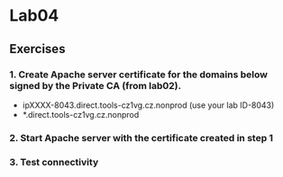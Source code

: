 # Lab04

## Exercises

### 1. Create Apache server certificate for the domains below signed by the Private CA (from lab02).

- ipXXXX-8043.direct.tools-cz1vg.cz.nonprod (use your lab ID-8043)
- *.direct.tools-cz1vg.cz.nonprod

### 2. Start Apache server with the certificate created in step 1

### 3. Test connectivity

